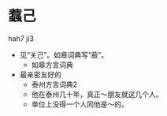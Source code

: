 # 蠚己
hah7 ji3
+ 见“关己”。如皋词典写“藃”。
  * 如皋方言词典
+ 最亲密友好的
  * 泰州方言词典2
  - 他在泰州几十年，真正～朋友就这几个人。
  - 单位上没得一个人同他是～的。
